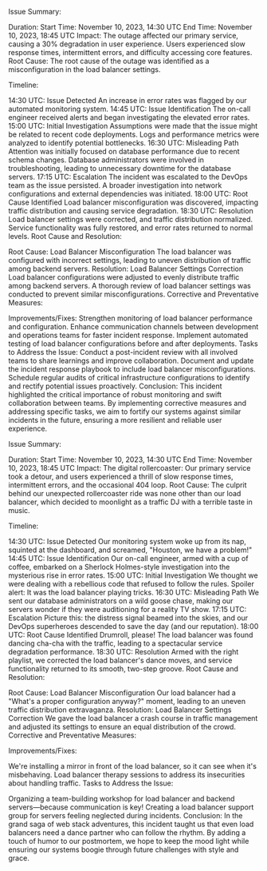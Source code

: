 Issue Summary:

Duration:
Start Time: November 10, 2023, 14:30 UTC
End Time: November 10, 2023, 18:45 UTC
Impact:
The outage affected our primary service, causing a 30% degradation in user experience.
Users experienced slow response times, intermittent errors, and difficulty accessing core features.
Root Cause:
The root cause of the outage was identified as a misconfiguration in the load balancer settings.

Timeline:

14:30 UTC: Issue Detected
An increase in error rates was flagged by our automated monitoring system.
14:45 UTC: Issue Identification
The on-call engineer received alerts and began investigating the elevated error rates.
15:00 UTC: Initial Investigation
Assumptions were made that the issue might be related to recent code deployments.
Logs and performance metrics were analyzed to identify potential bottlenecks.
16:30 UTC: Misleading Path
Attention was initially focused on database performance due to recent schema changes.
Database administrators were involved in troubleshooting, leading to unnecessary downtime for the database servers.
17:15 UTC: Escalation
The incident was escalated to the DevOps team as the issue persisted.
A broader investigation into network configurations and external dependencies was initiated.
18:00 UTC: Root Cause Identified
Load balancer misconfiguration was discovered, impacting traffic distribution and causing service degradation.
18:30 UTC: Resolution
Load balancer settings were corrected, and traffic distribution normalized.
Service functionality was fully restored, and error rates returned to normal levels.
Root Cause and Resolution:

Root Cause: Load Balancer Misconfiguration
The load balancer was configured with incorrect settings, leading to uneven distribution of traffic among backend servers.
Resolution: Load Balancer Settings Correction
Load balancer configurations were adjusted to evenly distribute traffic among backend servers.
A thorough review of load balancer settings was conducted to prevent similar misconfigurations.
Corrective and Preventative Measures:

Improvements/Fixes:
Strengthen monitoring of load balancer performance and configuration.
Enhance communication channels between development and operations teams for faster incident response.
Implement automated testing of load balancer configurations before and after deployments.
Tasks to Address the Issue:
Conduct a post-incident review with all involved teams to share learnings and improve collaboration.
Document and update the incident response playbook to include load balancer misconfigurations.
Schedule regular audits of critical infrastructure configurations to identify and rectify potential issues proactively.
Conclusion:
This incident highlighted the critical importance of robust monitoring and swift collaboration between teams. By implementing corrective measures and addressing specific tasks, we aim to fortify our systems against similar incidents in the future, ensuring a more resilient and reliable user experience.

Issue Summary:

Duration:
Start Time: November 10, 2023, 14:30 UTC
End Time: November 10, 2023, 18:45 UTC
Impact:
The digital rollercoaster: Our primary service took a detour, and users experienced a thrill of slow response times, intermittent errors, and the occasional 404 loop.
Root Cause:
The culprit behind our unexpected rollercoaster ride was none other than our load balancer, which decided to moonlight as a traffic DJ with a terrible taste in music.

Timeline:

14:30 UTC: Issue Detected
Our monitoring system woke up from its nap, squinted at the dashboard, and screamed, "Houston, we have a problem!"
14:45 UTC: Issue Identification
Our on-call engineer, armed with a cup of coffee, embarked on a Sherlock Holmes-style investigation into the mysterious rise in error rates.
15:00 UTC: Initial Investigation
We thought we were dealing with a rebellious code that refused to follow the rules. Spoiler alert: It was the load balancer playing tricks.
16:30 UTC: Misleading Path
We sent our database administrators on a wild goose chase, making our servers wonder if they were auditioning for a reality TV show.
17:15 UTC: Escalation
Picture this: the distress signal beamed into the skies, and our DevOps superheroes descended to save the day (and our reputation).
18:00 UTC: Root Cause Identified
Drumroll, please! The load balancer was found dancing cha-cha with the traffic, leading to a spectacular service degradation performance.
18:30 UTC: Resolution
Armed with the right playlist, we corrected the load balancer's dance moves, and service functionality returned to its smooth, two-step groove.
Root Cause and Resolution:

Root Cause: Load Balancer Misconfiguration
Our load balancer had a "What's a proper configuration anyway?" moment, leading to an uneven traffic distribution extravaganza.
Resolution: Load Balancer Settings Correction
We gave the load balancer a crash course in traffic management and adjusted its settings to ensure an equal distribution of the crowd.
Corrective and Preventative Measures:

Improvements/Fixes:

We're installing a mirror in front of the load balancer, so it can see when it's misbehaving.
Load balancer therapy sessions to address its insecurities about handling traffic.
Tasks to Address the Issue:

Organizing a team-building workshop for load balancer and backend servers—because communication is key!
Creating a load balancer support group for servers feeling neglected during incidents.
Conclusion:
In the grand saga of web stack adventures, this incident taught us that even load balancers need a dance partner who can follow the rhythm. By adding a touch of humor to our postmortem, we hope to keep the mood light while ensuring our systems boogie through future challenges with style and grace.
